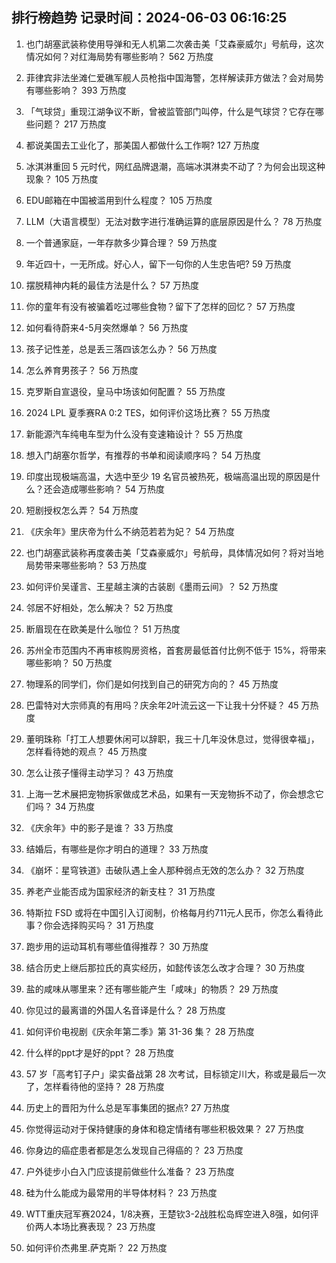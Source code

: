 
## 排行榜趋势 记录时间：2024-06-03 06:16:25
  
  1. 也门胡塞武装称使用导弹和无人机第二次袭击美「艾森豪威尔」号航母，这次情况如何？对红海局势有哪些影响？ 562 万热度
    
  2. 菲律宾非法坐滩仁爱礁军舰人员枪指中国海警，怎样解读菲方做法？会对局势有哪些影响？ 393 万热度
    
  3. 「气球贷」重现江湖争议不断，曾被监管部门叫停，什么是气球贷？它存在哪些问题？ 217 万热度
    
  4. 都说美国去工业化了，那美国人都做什么工作啊? 127 万热度
    
  5. 冰淇淋重回 5 元时代，网红品牌退潮，高端冰淇淋卖不动了？为何会出现这种现象？ 105 万热度
    
  6. EDU邮箱在中国被滥用到什么程度？ 105 万热度
    
  7. LLM（大语言模型）无法对数字进行准确运算的底层原因是什么？ 78 万热度
    
  8. 一个普通家庭，一年存款多少算合理？ 59 万热度
    
  9. 年近四十，一无所成。好心人，留下一句你的人生忠告吧? 59 万热度
    
  10. 摆脱精神内耗的最佳方法是什么？ 57 万热度
    
  11. 你的童年有没有被骗着吃过哪些食物？留下了怎样的回忆？ 57 万热度
    
  12. 如何看待蔚来4-5月突然爆单？ 56 万热度
    
  13. 孩子记性差，总是丢三落四该怎么办？ 56 万热度
    
  14. 怎么养育男孩子？ 56 万热度
    
  15. 克罗斯自宣退役，皇马中场该如何配置？ 55 万热度
    
  16. 2024 LPL 夏季赛RA 0:2 TES，如何评价这场比赛？ 55 万热度
    
  17. 新能源汽车纯电车型为什么没有变速箱设计？ 55 万热度
    
  18. 想入门胡塞尔哲学，有推荐的书单和阅读顺序吗？ 54 万热度
    
  19. 印度出现极端高温，大选中至少 19 名官员被热死，极端高温出现的原因是什么？还会造成哪些影响？ 54 万热度
    
  20. 短剧授权怎么弄？ 54 万热度
    
  21. 《庆余年》里庆帝为什么不纳范若若为妃？ 54 万热度
    
  22. 也门胡塞武装称再度袭击美「艾森豪威尔」号航母，具体情况如何？将对当地局势带来哪些影响？ 53 万热度
    
  23. 如何评价吴谨言、王星越主演的古装剧《墨雨云间》？ 52 万热度
    
  24. 邻居不好相处，怎么解决？ 52 万热度
    
  25. 断眉现在在欧美是什么咖位？ 51 万热度
    
  26. 苏州全市范围内不再审核购房资格，首套房最低首付比例不低于 15%，将带来哪些影响？ 50 万热度
    
  27. 物理系的同学们，你们是如何找到自己的研究方向的？ 45 万热度
    
  28. 巴雷特对大宗师真的有用吗？庆余年2叶流云这一下让我十分怀疑？ 45 万热度
    
  29. 董明珠称「打工人想要休闲可以辞职，我三十几年没休息过，觉得很幸福」，怎样看待她的观点？ 45 万热度
    
  30. 怎么让孩子懂得主动学习？ 43 万热度
    
  31. 上海一艺术展把宠物拆家做成艺术品，如果有一天宠物拆不动了，你会想念它们吗？ 34 万热度
    
  32. 《庆余年》中的影子是谁？ 33 万热度
    
  33. 结婚后，有哪些是你才明白的道理？ 33 万热度
    
  34. 《崩坏：星穹铁道》击破队遇上金人那种弱点无效的怎么办？ 32 万热度
    
  35. 养老产业能否成为国家经济的新支柱？ 31 万热度
    
  36. 特斯拉 FSD 或将在中国引入订阅制，价格每月约711元人民币，你怎么看待此事？你会选择购买吗？ 31 万热度
    
  37. 跑步用的运动耳机有哪些值得推荐？ 30 万热度
    
  38. 结合历史上继后那拉氏的真实经历，如懿传该怎么改才合理？ 30 万热度
    
  39. 盐的咸味从哪里来？还有哪些能产生「咸味」的物质？ 29 万热度
    
  40. 你见过的最离谱的外国人名音译是什么？ 28 万热度
    
  41. 如何评价电视剧《庆余年第二季》第 31-36 集？ 28 万热度
    
  42. 什么样的ppt才是好的ppt？ 28 万热度
    
  43. 57 岁「高考钉子户」梁实备战第 28 次考试，目标锁定川大，称或是最后一次了，怎样看待他的坚持？ 28 万热度
    
  44. 历史上的晋阳为什么总是军事集团的据点? 27 万热度
    
  45. 你觉得运动对于保持健康的身体和稳定情绪有哪些积极效果？ 27 万热度
    
  46. 你身边的癌症患者都是怎么发现自己得癌的？ 23 万热度
    
  47. 户外徒步小白入门应该提前做些什么准备？ 23 万热度
    
  48. 硅为什么能成为最常用的半导体材料？ 23 万热度
    
  49. WTT重庆冠军赛2024，1/8决赛，王楚钦3-2战胜松岛辉空进入8强，如何评价两人本场比赛表现？ 23 万热度
    
  50. 如何评价杰弗里.萨克斯？ 22 万热度
    